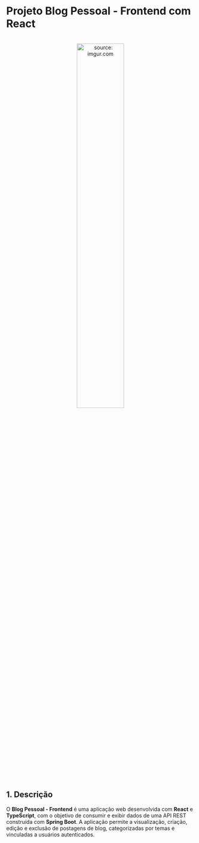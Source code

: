 # Projeto Blog Pessoal - Frontend com React

<br />

<div align="center">     
     <img src="https://i.imgur.com/AzshGmS.png" title="source: imgur.com" width="50%"/>
</div> 
<br /> 

## 1. Descrição

O **Blog Pessoal - Frontend** é uma aplicação web desenvolvida com **React** e **TypeScript**, com o objetivo de consumir e exibir dados de uma API REST construída com **Spring Boot**. A aplicação permite a visualização, criação, edição e exclusão de postagens de blog, categorizadas por temas e vinculadas a usuários autenticados.
